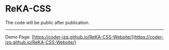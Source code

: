 # ReKA-CSS

The code will be public after publication.

<hr/>

Demo Page: [https://coder-jzq.github.io/ReKA-CSS-Website/](https://coder-jzq.github.io/ReKA-CSS-Website/)
